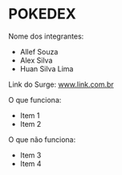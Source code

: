 # POKEDEX

Nome dos integrantes: 
- Allef Souza 
- Alex Silva 
- Huan Silva Lima

Link do Surge: www.link.com.br

O que funciona:
- Item 1
- Item 2

O que não funciona: 
- Item 3
- Item 4
